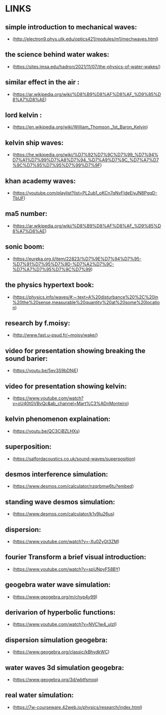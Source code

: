 # LINKS

## simple introduction to mechanical waves:
- (http://electron9.phys.utk.edu/optics421/modules/m1/mechwaves.html)

## the science behind water wakes:
- (https://sites.imsa.edu/hadron/2021/11/07/the-physics-of-water-wakes/)

## similar effect in the air :
- (https://ar.wikipedia.org/wiki/%D8%B9%D8%AF%D8%AF_%D9%85%D8%A7%D8%AE)

## lord kelvin :
- (https://en.wikipedia.org/wiki/William_Thomson,_1st_Baron_Kelvin)

## kelvin ship waves:
- (https://he.wikipedia.org/wiki/%D7%92%D7%9C%D7%99_%D7%94%D7%A1%D7%99%D7%A8%D7%94_%D7%A9%D7%9C_%D7%A7%D7%9C%D7%95%D7%95%D7%99%D7%9F)

## khan academy waves:
- (https://youtube.com/playlist?list=PL2ub1_oKCn7qNvFIdeEiyJN8PgqD-TbUF)

## ma5 number:
- (https://ar.wikipedia.org/wiki/%D8%B9%D8%AF%D8%AF_%D9%85%D8%A7%D8%AE)

## sonic boom:
- (https://eureka.org.il/item/22823/%D7%9E%D7%94%D7%95-%D7%91%D7%95%D7%9D-%D7%A2%D7%9C-%D7%A7%D7%95%D7%9C%D7%99)

## the physics hypertext book:
- (https://physics.info/waves/#:~:text=A%20disturbance%20%2C%20in%20the%20sense,measurable%20quantity%20at%20some%20location)

## research by f.moisy:
- (http://www.fast.u-psud.fr/~moisy/wake/)

## video for presentation showing breaking the sound barier:
- (https://youtu.be/5ev3S9bDNjE)

## video for presentation showing kelvin:
- (https://www.youtube.com/watch?v=oU40tGVBvQc&ab_channel=Mart%C3%ADnMonteiro)

## kelvin phenomenon explaination:
- (https://youtu.be/QC3CjBZLHXs)

## superposition:
- (https://salfordacoustics.co.uk/sound-waves/superposition)

## desmos interference simulation:
- (https://www.desmos.com/calculator/nzqrbmw6tu?embed)

## standing wave desmos simulation:
- (https://www.desmos.com/calculator/k1y9lu26us)

## dispersion:
- (https://www.youtube.com/watch?v=-Xu0ZyGt3ZM)

## fourier Transform a brief visual introduction:
- (https://www.youtube.com/watch?v=spUNpyF58BY)

## geogebra water wave simulation:
- (https://www.geogebra.org/m/chyp4y99)

## derivarion of hyperbolic functions:
- (https://www.youtube.com/watch?v=NVC1w4_ulzI)

## dispersion simulation geogebra:
- (https://www.geogebra.org/classic/kBhydkWC)

## water waves 3d simulation geogebra:
- (https://www.geogebra.org/3d/wbtfsmxq)

## real water simulation:
- (https://7w-courseware.42web.io/physics/research/index.html)


